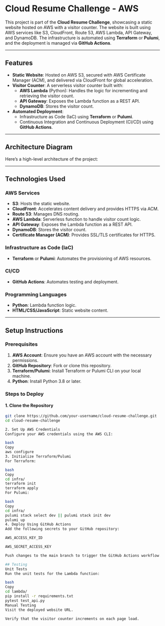 # Cloud Resume Challenge - AWS

This project is part of the **Cloud Resume Challenge**, showcasing a static website hosted on AWS with a visitor counter. The website is built using AWS services like S3, CloudFront, Route 53, AWS Lambda, API Gateway, and DynamoDB. The infrastructure is automated using **Terraform** or **Pulumi**, and the deployment is managed via **GitHub Actions**.

---

## Features

- **Static Website**: Hosted on AWS S3, secured with AWS Certificate Manager (ACM), and delivered via CloudFront for global acceleration.
- **Visitor Counter**: A serverless visitor counter built with:
  - **AWS Lambda** (Python): Handles the logic for incrementing and retrieving the visitor count.
  - **API Gateway**: Exposes the Lambda function as a REST API.
  - **DynamoDB**: Stores the visitor count.
- **Automated Deployment**:
  - Infrastructure as Code (IaC) using **Terraform** or **Pulumi**.
  - Continuous Integration and Continuous Deployment (CI/CD) using **GitHub Actions**.

---

## Architecture Diagram

Here’s a high-level architecture of the project:



---

## Technologies Used

### AWS Services

- **S3**: Hosts the static website.
- **CloudFront**: Accelerates content delivery and provides HTTPS via ACM.
- **Route 53**: Manages DNS routing.
- **AWS Lambda**: Serverless function to handle visitor count logic.
- **API Gateway**: Exposes the Lambda function as a REST API.
- **DynamoDB**: Stores the visitor count.
- **Certificate Manager (ACM)**: Provides SSL/TLS certificates for HTTPS.

### Infrastructure as Code (IaC)

- **Terraform** or **Pulumi**: Automates the provisioning of AWS resources.

### CI/CD

- **GitHub Actions**: Automates testing and deployment.

### Programming Languages

- **Python**: Lambda function logic.
- **HTML/CSS/JavaScript**: Static website content.

---

## Setup Instructions

### Prerequisites

1. **AWS Account**: Ensure you have an AWS account with the necessary permissions.
2. **GitHub Repository**: Fork or clone this repository.
3. **Terraform/Pulumi**: Install Terraform or Pulumi CLI on your local machine.
4. **Python**: Install Python 3.8 or later.

### Steps to Deploy

#### 1. Clone the Repository

```bash
git clone https://github.com/your-username/cloud-resume-challenge.git
cd cloud-resume-challenge

2. Set Up AWS Credentials
Configure your AWS credentials using the AWS CLI:

bash
Copy
aws configure
3. Initialize Terraform/Pulumi
For Terraform:

bash
Copy
cd infra/
terraform init
terraform apply
For Pulumi:

bash
Copy
cd infra/
pulumi stack select dev || pulumi stack init dev
pulumi up
4. Deploy Using GitHub Actions
Add the following secrets to your GitHub repository:

AWS_ACCESS_KEY_ID

AWS_SECRET_ACCESS_KEY

Push changes to the main branch to trigger the GitHub Actions workflow.

## Testing
Unit Tests
Run the unit tests for the Lambda function:

bash
Copy
cd lambda/
pip install -r requirements.txt
pytest test_api.py
Manual Testing
Visit the deployed website URL.

Verify that the visitor counter increments on each page load.
